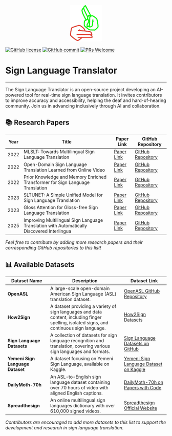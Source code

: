 <p align="center">
  <img src="sign.png" alt="Sign language interpreter" width="100">

</p>

[![GitHub license](https://img.shields.io/badge/License-Creative%20Commons%20Attribution%204.0%20International-blue)](https://github.com/LucknowAI/Sign_Language_Translator/blob/master/LICENSE)
[![GitHub commit](https://img.shields.io/github/last-commit/LucknowAI/Sign_Language_Translator)](https://github.com/LucknowAI/Sign_Language_Translator/commits/master)
[![PRs Welcome](https://img.shields.io/badge/PRs-welcome-brightgreen.svg?style=flat-square)](http://makeapullrequest.com)

<p align="center">
  <h1>Sign Language Translator</h1>
</p>

---

The Sign Language Translator is an open-source project developing an AI-powered tool for real-time sign language translation. It invites contributors to improve accuracy and accessibility, helping the deaf and hard-of-hearing community. Join us in advancing inclusively through AI and collaboration.

## 📚 Research Papers

| Year | Title                                                                                      | Paper Link                                                                                                                                           | GitHub Repository                                                                 |
| ---- | ------------------------------------------------------------------------------------------ | ---------------------------------------------------------------------------------------------------------------------------------------------------- | --------------------------------------------------------------------------------- |
| 2022 | MLSLT: Towards Multilingual Sign Language Translation                                      | [Paper Link](https://openaccess.thecvf.com/content/CVPR2022/papers/Yin_MLSLT_Towards_Multilingual_Sign_Language_Translation_CVPR_2022_paper.pdf)     | [GitHub Repository](https://github.com/ZephyrChenzf/MLSLT)                        |
| 2022 | Open-Domain Sign Language Translation Learned from Online Video                            | [Paper Link](https://aclanthology.org/2022.emnlp-main.746/)                                                                                          | [GitHub Repository](https://github.com/liming-jiang/Open-Domain-SLT)              |
| 2022 | Prior Knowledge and Memory Enriched Transformer for Sign Language Translation              | [Paper Link](https://aclanthology.org/2022.findings-acl.212/)                                                                                        | [GitHub Repository](https://github.com/0xaiqi/PKM-Transformer)                    |
| 2023 | SLTUNET: A Simple Unified Model for Sign Language Translation                              | [Paper Link](https://openreview.net/forum?id=H1Gq5kHFwS)                                                                                             | [GitHub Repository](https://github.com/bzhangGo/sltunet)                          |
| 2023 | Gloss Attention for Gloss-free Sign Language Translation                                   | [Paper Link](https://openaccess.thecvf.com/content/CVPR2023/papers/Yin_Gloss_Attention_for_Gloss-Free_Sign_Language_Translation_CVPR_2023_paper.pdf) | [GitHub Repository](https://github.com/AoxiongYin/Gloss-Attention)                |
| 2025 | Improving Multilingual Sign Language Translation with Automatically Discovered Interlingua | [Paper Link](https://aclanthology.org/2025.coling-main.241/)                                                                                         | [GitHub Repository](https://github.com/YourUsername/Multilingual-SLT-Interlingua) |

_Feel free to contribute by adding more research papers and their corresponding GitHub repositories to this list!_

## 📊 Available Datasets

| Dataset Name                     | Description                                                                                                                                | Dataset Link                                                                                               |
| -------------------------------- | ------------------------------------------------------------------------------------------------------------------------------------------ | ---------------------------------------------------------------------------------------------------------- |
| **OpenASL**                      | A large-scale open-domain American Sign Language (ASL) translation dataset.                                                                | [OpenASL GitHub Repository](https://github.com/chevalierNoir/OpenASL)                                      |
| **How2Sign**                     | A dataset providing a variety of sign languages and data content, including finger spelling, isolated signs, and continuous sign language. | [How2Sign Datasets](https://how2sign.github.io/related_datasets.html)                                      |
| **Sign Language Datasets**       | A collection of datasets for sign language recognition and translation, covering various sign languages and formats.                       | [Sign Language Datasets on GitHub](https://github.com/sign-language-translator/sign-language-datasets)     |
| **Yemeni Sign Language Dataset** | A dataset focusing on Yemeni Sign Language, available on Kaggle.                                                                           | [Yemeni Sign Language Dataset on Kaggle](https://www.kaggle.com/datasets/rehabalsaby/yemeni-sign-language) |
| **DailyMoth-70h**                | An ASL-to-English sign language dataset containing over 70 hours of video with aligned English captions.                                   | [DailyMoth-70h on Papers with Code](https://paperswithcode.com/dataset/dailymoth-70h)                      |
| **Spreadthesign**                | An online multilingual sign languages dictionary with over 610,000 signed videos.                                                          | [Spreadthesign Official Website](http://www.spreadthesign.com)                                             |

_Contributors are encouraged to add more datasets to this list to support the development and research in sign language translation._
